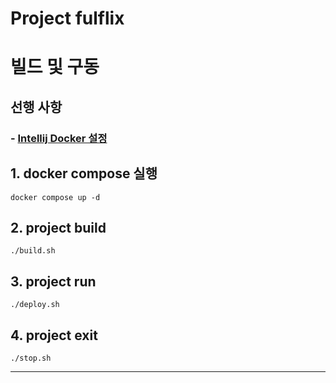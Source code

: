 Project fulflix
===

# 빌드 및 구동

## 선행 사항
### - [Intellij Docker 설정](https://github.com/fulflix/fulflix/wiki/Intellij-Docker-%EC%84%A4%EC%A0%95)

## 1. docker compose 실행

```shell
docker compose up -d
```

## 2. project build

```shell
./build.sh
```

## 3. project run

```shell
./deploy.sh
```

## 4. project exit

```shell
./stop.sh
```

---
